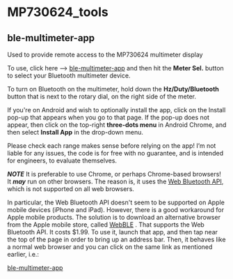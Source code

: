 # MP730624_tools

## ble-multimeter-app
Used to provide remote access to the MP730624 multimeter display

To use, click here --> [ble-multimeter-app](https://shabaz123.github.io/MP730624_tools/ble-multimeter-app/) and then hit the **Meter Sel.** button to select your Bluetooth multimeter device. 

To turn on Bluetooth on the multimeter, hold down the **Hz/Duty/Bluetooth** button that is next to the rotary dial, on the right side of the meter.

If you're on Android and wish to optionally install the app, click on the Install pop-up that appears when you go to that page. If the pop-up does not appear, then click on the top-right **three-dots menu** in Android Chrome, and then select **Install App** in the drop-down menu.

Please check each range makes sense before relying on the app! I’m not liable for any issues, the code is for free with no guarantee, and is intended for engineers, to evaluate themselves.

***NOTE*** It is preferable to use Chrome, or perhaps Chrome-based browsers! It ***may*** run on other browsers. The reason is, it uses the [Web Bluetooth API](https://developer.mozilla.org/en-US/docs/Web/API/Web_Bluetooth_API), which is not supported on all web browsers.

In particular, the Web Bluetooth API doesn't seem to be supported on Apple mobile devices (iPhone and iPad). However, there is a good workaround for Apple mobile products. The solution is to download an alternative browser from the Apple mobile store, called [WebBLE](https://apps.apple.com/us/app/webble/id1193531073) . That supports the Web Bluetooth API. It costs $1.99. To use it, launch that app, and then tap near the top of the page in order to bring up an address bar. Then, it behaves like a normal web browser and you can click on the same link as mentioned earlier, i.e.:

[ble-multimeter-app](https://shabaz123.github.io/MP730624_tools/ble-multimeter-app/)

